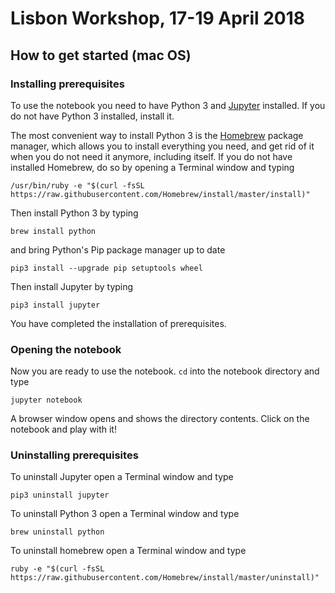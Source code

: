 # Lisbon Workshop, 17-19 April 2018


## How to get started (mac OS)

### Installing prerequisites

To use the notebook you need to have Python 3 and [Jupyter](https://jupyter.org) installed. If you do not have Python 3
installed, install it.

The most convenient way to install Python 3 is the [Homebrew](https://brew.sh) package manager, which allows you to install everything you need, and get rid of it when you do not need it anymore, including itself. If you do not have installed Homebrew, do so by opening a Terminal window and typing

    /usr/bin/ruby -e "$(curl -fsSL https://raw.githubusercontent.com/Homebrew/install/master/install)"

Then install Python 3 by typing

    brew install python

and bring Python's Pip package manager up to date

    pip3 install --upgrade pip setuptools wheel

Then install Jupyter by typing

    pip3 install jupyter

You have completed the installation of prerequisites.

### Opening the notebook

Now you are ready to use the notebook. `cd` into the notebook directory and type

    jupyter notebook

A browser window opens and shows the directory contents. Click on the notebook and play with it!

### Uninstalling prerequisites
 
To uninstall Jupyter open a Terminal window and type

    pip3 uninstall jupyter

To uninstall Python 3 open a Terminal window and type

    brew uninstall python

To uninstall homebrew open a Terminal window and type

    ruby -e "$(curl -fsSL https://raw.githubusercontent.com/Homebrew/install/master/uninstall)"
